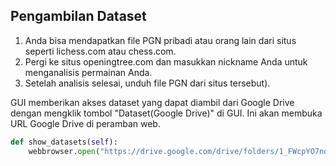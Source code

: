 ## Pengambilan Dataset
1. Anda bisa mendapatkan file PGN pribadi atau orang lain dari situs seperti lichess.com atau chess.com.
2. Pergi ke situs openingtree.com dan masukkan nickname Anda untuk menganalisis permainan Anda.
3. Setelah analisis selesai, unduh file PGN dari situs tersebut).

GUI memberikan akses dataset yang dapat diambil dari Google Drive dengan mengklik tombol "Dataset(Google Drive)" di GUI. Ini akan membuka URL Google Drive di peramban web.

```python
def show_datasets(self):
    webbrowser.open("https://drive.google.com/drive/folders/1_FWcpYO7noxe5gpb_DLPTKnc2PVimuzu?usp=sharing")
```
